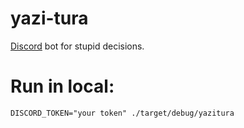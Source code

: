 # yazi-tura
[Discord](https://discord.com/) bot for stupid decisions.

# Run in local:

```DISCORD_TOKEN="your token" ./target/debug/yazitura```
